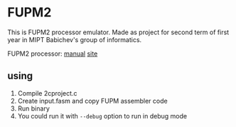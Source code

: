 # FUPM2
This is FUPM2 processor emulator. Made as project for second term of first year in MIPT Babichev's group of informatics.

FUPM2 processor: [manual](http://www.babichev.org/mipt/FUPM_HomeTask2.pdf) [site](http://www.babichev.org/)

## using
1. Compile 2cproject.c
1. Create input.fasm and copy FUPM assembler code
1. Run binary
1. You could run it with `--debug` option to run in debug mode
